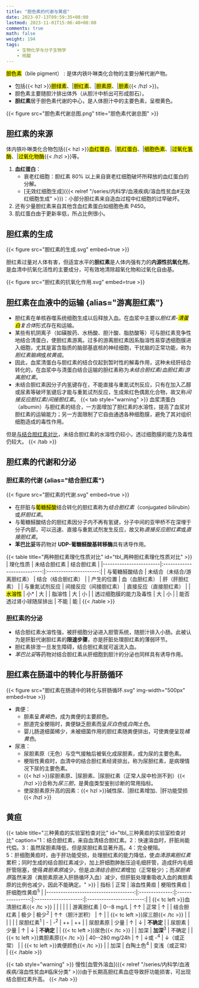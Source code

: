 ```yaml
---
title: "胆色素的代谢与黄疸"
date: 2023-07-13T09:59:35+08:00
lastmod: 2023-11-01T15:06:40+08:00
comments: true
math: false
weight: 194
tags:
    - 生物化学与分子生物学
    - 核酸
---
```


<mark>胆色素</mark>（bile pigment）
: 是体内铁卟啉类化合物的主要分解代谢产物。

- 包括{{< hzl >}}<mark>胆绿素</mark>、|<mark>胆红素</mark>、|<mark>胆素原</mark>、|<mark>胆素</mark>{{< /hzl >}}。
- 胆色素主要随胆汁排出体外（从胆汁中析出可形成胆石）。
- **胆红素**居于胆色素代谢的中心，是人体胆汁中的主要色素，呈橙黄色。

<!--more-->

{{< figure src="胆色素代谢总图.png" title="胆色素代谢总图" >}}

## 胆红素的来源

体内铁卟啉类化合物包括{{< hzl >}}<mark>血红蛋白</mark>、|<mark>肌红蛋白</mark>、|<mark>细胞色素</mark>、|<mark>过氧化氢酶</mark>、|<mark>过氧化物酶</mark>{{< /hzl >}}等。

1. **血红蛋白**：
    - 衰老红细胞：胆红素 80% 以上来自衰老红细胞破坏所释放的血红蛋白的分解。
    - [无效红细胞生成]({{< relref "/series/内科学/血液疾病/溶血性贫血#无效红细胞生成" >}})：小部分胆红素来自造血过程中红细胞的过早破坏。
2. 还有少量胆红素来自其他含血红素蛋白如细胞色素 P450。
3. 肌红蛋白由于更新率低，所占比例很小。

## 胆红素的生成

{{< figure src="胆红素的生成.svg" embed=true >}}

胆红素过量对人体有害，但适宜水平的**胆红素**是人体内强有力的**内源性抗氧化剂**，是血清中抗氧化活性的主要成分，可有效地清除超氧化物和过氧化自由基。

{{< figure src="胆红素的抗氧化作用.svg" embed=true >}}

## 胆红素在血液中的运输 {alias="游离胆红素"}

- 胆红素在单核吞噬系统细胞生成以后释放入血。在血浆中主要以*胆红素-<mark>清蛋白</mark>复合体*形式存在和运输。
- 某些有机阴离子（如磺胺药、水杨酸、胆汁酸、脂肪酸等）可与胆红素竞争性地结合清蛋白，使胆红素游离。过多的游离胆红素因系脂溶性易穿透细胞膜进入细胞，尤其是富含脂质的脑部基底核的神经细胞，干扰脑的正常功能，称为*胆红素脑病*或*核黄疽*。
- 因此，血浆清蛋白与胆红素的结合仅起到暂时性的解毒作用，这种未经肝结合转化的，在血浆中与清蛋白结合运输的胆红素称为*未结合胆红素*/*血胆红素*/*游离胆红素*。
- 未结合胆红素因分子内氢键存在，不能直接与重氮试剂反应，只有在加入乙醇或尿素等破坏氢键后才能与重氮试剂反应，生成紫红色偶氮化合物，故又称*间接反应胆红素*/*间接胆红素*。
{{< tab style="warning" >}}
血浆清蛋白（albumin）与胆红素的结合，一方面增加了胆红素的水溶性，提高了血浆对胆红素的运输能力；另一方面限制了它自由通透各种细胞膜，避免了其对组织细胞造成的毒性作用。

但是[与结合胆红素对比](#tbl_两种胆红素理化性质对比)，未结合胆红素的水溶性仍较小，透过细胞膜的能力及毒性仍较大。
{{< /tab >}}

## 胆红素的代谢和分泌

### 胆红素的代谢 {alias="结合胆红素"}

{{< figure src="胆红素的代谢.svg" embed=true >}}

- 在肝脏与<mark>葡糖醛酸</mark>结合转化的胆红素称为*结合胆红素*（conjugated bilirubin）或*肝胆红素*。
- 与葡糖醛酸结合的胆红素因分子内不再有氢键，分子中间的亚甲桥不在深埋于分子内部，可以迅速、直接与重氮试剂发生反应，故又称*直接反应胆红素*或*直接胆红素*。
- **苯巴比妥**等药物对 **UDP-葡糖醛酸基转移酶**具有诱导作用。

{{< table title="两种胆红素理化性质对比" id="tbl_两种胆红素理化性质对比" >}}
| 理化性质               |         未结合胆红素        |       结合胆红素       |
|------------------------|:---------------------------:|:----------------------:|
| 与葡糖醛酸结合         | 未结合（未结合/游离胆红素） |   结合（结合胆红素）   |
| 产生的位置             |        血（血胆红素）       |     肝（肝胆红素）     |
| 与重氮试剂反应         |    间接反应（间接胆红素）   | 直接反应（直接胆红素） |
| <mark>水溶性</mark>    |             小\*            |           大           |
| 脂溶性                 |              大             |           小           |
| 透过细胞膜的能力及毒性 |              大             |           小           |
| 能否透过肾小球随尿排出 |             不能            |           能           |
{{< /table >}}

### 胆红素的分泌

- 结合胆红素水溶性强，被肝细胞分泌进入胆管系统，随胆汁排入小肠。此被认为是肝脏代谢胆红素的**限速步骤**，亦是肝脏处理胆红素的薄弱环节。
- 胆红素排泄一旦发生障碍，结合胆红素就可返流入血。
- *苯巴比妥*等药物对结合胆红素从肝细胞到胆汁的分泌也同样具有诱导作用。

## 胆红素在肠道中的转化与肝肠循环

{{< figure src="胆红素在肠道中的转化与肝肠循环.svg" img-width="500px" embed=true >}}

- 粪便：
    - 胆素呈*黄褐色*，成为粪便的主要颜色。
    - 胆道完全梗阻时，粪便缺乏胆素而呈*灰白色*或*白陶土色*。
    - 婴儿肠道细菌稀少，未被细菌作用的胆红素随粪便排出，可使粪便呈现*橘黄色*。
- 尿液：
    - 尿胆素原（无色）与空气接触后被氧化成尿胆素，成为尿的主要色素。
    - 梗阻性黄疸时，血清中的结合胆红素经肾排出，称为尿胆红素，是病理情况下尿的主要色素。
    - {{< hzl >}}尿胆素原、|尿胆素、|尿胆红素（正常人尿中检测不到）{{< /hzl >}}合称为*尿三胆*，是黄疽类型鉴别诊断的常用指标。
    - 使尿胆素原升高的因素：{{< hzl >}}碱性尿、|胆红素增加、|肝功能受损{{< /hzl >}}

## 黄疸

{{< table title="三种黄疸的实验室检查对比" id="tbl_三种黄疸的实验室检查对比" caption="1：结合胆红素，来自血清结合胆红素。2：快速溶血时，肝脏尚能代偿。3：虽然尿胆素降低，但是尿胆红素显著升高。4：完全梗阻。<br/>5：肝细胞黄疸时，由于肝功能受损，处理胆红素的能力降低，使*血清游离胆红素*累积；同时生成的结合胆红素减少，加上肝细胞肿胀压迫毛细肝管，造成肝内毛细肝管阻塞，使得*粪胆素原*减少，但是*血清结合胆红素*增加（正常极少）；而*尿胆素原*虽然来源（粪胆素原进入肝肠循环入血）减少，但肝脏处理重吸收入血的粪胆素原的比例也减少，因此不能确定。" >}}
|                                 指标 |      正常      |    溶血性黄疸    |      梗阻性黄疸      | 肝细胞性黄疸<sup>5</sup> |
|-------------------------------------:|:--------------:|:----------------:|:--------------------:|:------------------------:|
| {{< tc left >}}血清胆红素{{< /tc >}} |                |                  |                      |                          |
|                           游离胆红素 |    0--8 mg/L   |        ↑↑        |         正常         |             ↑            |
|                           结合胆红素 |      极少      | 极少<sup>2</sup> |    ↑↑（胆汁淤积）    |             ↑            |
|     {{< tc left >}}尿三胆{{< /tc >}} |                |                  |                      |                          |
|                 尿胆红素<sup>1</sup> |        -       |   -<sup>2</sup>  |          ++          |            ++            |
|                             尿胆素原 |      少量      |         ↑        |           ↓          |        **不确定**        |
|                               尿胆素 |      少量      |         ↑        |           ↓          |        **不确定**        |
|       {{< tc left >}}尿色{{< /tc >}} |                |       加深       | **加深**<sup>3</sup> |          不确定          |
|   {{< tc left >}}粪胆素原{{< /tc >}} | 40--280 mg/24h |         ↑        |   ↓或 -<sup>4</sup>  |        ↓（或正常）       |
|   {{< tc left >}}粪便颜色{{< /tc >}} |                |       加深       | 白陶土色<sup>4</sup> |      变浅（或正常）      |
{{< /table >}}

{{< tab style="warning" >}}
慢性[血管外溶血]({{< relref "/series/内科学/血液疾病/溶血性贫血#临床分类" >}})由于长期高胆红素血症导致肝功能损害，可出现结合胆红素升高。
{{< /tab >}}



